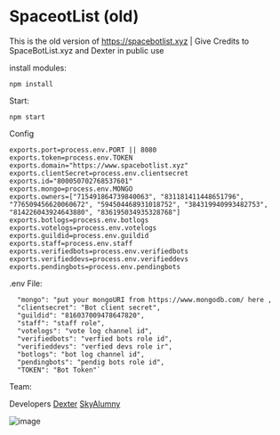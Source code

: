 # SpaceotList (old) 

This is the old version of https://spacebotlist.xyz | Give Credits to SpaceBotList.xyz and Dexter in public use

install modules:

```
npm install
```

Start:
```
npm start
```



Config

```
exports.port=process.env.PORT || 8080
exports.token=process.env.TOKEN
exports.domain="https://www.spacebotlist.xyz"
exports.clientSecret=process.env.clientsecret
exports.id="800050702768537601"
exports.mongo=process.env.MONGO
exports.owners=["715491864739840063", "831181411448651796", "776509456620060672", "594504468931018752", "384319940993482753", "814226043924643880", "836195034935328768"]
exports.botlogs=process.env.botlogs
exports.votelogs=process.env.votelogs
exports.guildid=process.env.guildid
exports.staff=process.env.staff
exports.verifiedbots=process.env.verifiedbots
exports.verifieddevs=process.env.verifieddevs
exports.pendingbots=process.env.pendingbots

```

.env File:

```
  "mongo": "put your mongoURI from https://www.mongodb.com/ here ,
  "clientsecret": "Bot client secret",
  "guildid": "816037009478647820",
  "staff": "staff role",
  "votelogs": "vote log channel id",
  "verifiedbots": "verfied bots role id",
  "verifieddevs": "verfied devs role ir",
  "botlogs": "bot log channel id",
  "pendingbots": "pendig bots role id",
  "TOKEN": "Bot Token"`
```

Team:

Developers
[Dexter](https://github.com/AhmedSabry957)
[SkyAlumny](https://github.com/SkyAlumny)

![image](https://i.imgur.com/Rzh639H.png)
